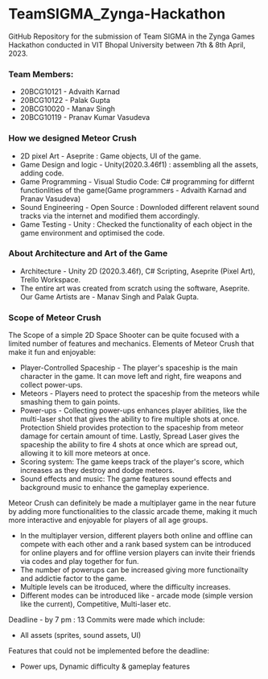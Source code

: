 # TeamSIGMA_Zynga-Hackathon

GitHub Repository for the submission of Team SIGMA in the Zynga Games Hackathon conducted in VIT Bhopal University between 7th & 8th April, 2023.

### Team Members:

* 20BCG10121 - Advaith Karnad
* 20BCG10122 - Palak Gupta
* 20BCG10020 - Manav Singh
* 20BCG10119 - Pranav Kumar Vasudeva

### How we designed Meteor Crush 
* 2D pixel Art - Aseprite : Game objects, UI of the game. 
* Game Design and logic - Unity(2020.3.46f1) : assembling all the assets, adding code.
* Game Programming - Visual Studio Code: C# programming for differnt functionlities of the game(Game programmers - Advaith Karnad and Pranav Vasudeva)
* Sound Engineering - Open Source : Downloded different relavent sound tracks via the internet and modified them accordingly. 
* Game Testing - Unity : Checked the functionality of each object in the game environment and optimised the code. 

### About Architecture and Art of the Game
* Architecture - Unity 2D (2020.3.46f), C# Scripting, Aseprite (Pixel Art), Trello Workspace. 
* The entire art was created from scratch using the software, Aseprite. Our Game Artists are - Manav Singh and Palak Gupta.

### Scope of Meteor Crush
The Scope of a simple 2D Space Shooter can be quite focused with a limited number of features and mechanics. Elements of Meteor Crush that make it fun and enjoyable: 
* Player-Controlled Spaceship - The player's spaceship is the main character in the game. It can move left and right, fire weapons and collect power-ups. 
* Meteors - Players need to protect the spaceship from the meteors while smashing them to gain points. 
* Power-ups - Collecting power-ups enhances player abilities, like the multi-laser shot that gives the ability to fire multiple shots at once. Protection Shield provides protection to the spaceship from meteor damage for certain amount of time. Lastly, Spread Laser gives the spaceship the ability to fire 4 shots at once which are spread out, allowing it to kill more meteors at once. 
* Scoring system: The game keeps track of the player's score, which increases as they destroy and dodge meteors.
* Sound effects and music: The game features sound effects and background music to enhance the gameplay experience.

Meteor Crush can definitely be made a multiplayer game in the near future by adding more functionalities to the classic arcade theme, making it much more interactive and enjoyable for players of all age groups. 
* In the multiplayer version, different players both online and offline can compete with each other and a rank based system can be introduced for online players and for offline version players can invite their friends via codes and play together for fun.  
* The number of powerups can be increased giving more functionailty and addictie factor to the game. 
* Multiple levels can be itroduced, where the difficulty increases. 
* Different modes can be introduced like - arcade mode (simple version like the current), Competitive, Multi-laser etc. 




Deadline - by 7 pm : 
13 Commits were made which include:
* All assets (sprites, sound assets, UI)

Features that could not be implemented before the deadline:
* Power ups, Dynamic difficulty & gameplay features

